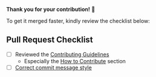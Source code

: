 **Thank you for your contribution!** 👏

To get it merged faster, kindly review the checklist below:

## Pull Request Checklist

- [ ] Reviewed the [Contributing Guidelines](https://github.com/UI5/webcomponents-react/blob/main/CONTRIBUTING.md)
  - Especially the [How to Contribute](https://github.com/UI5/webcomponents-react/blob/main/CONTRIBUTING.md#contribute-code) section
- [ ] [Correct commit message style](https://github.com/UI5/webcomponents-react/blob/main/docs/Guidelines.md#commit-message-style)
